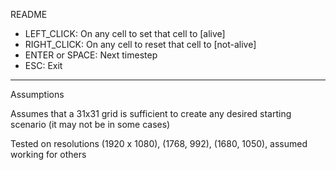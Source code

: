 README

 - LEFT_CLICK:     On any cell to set that cell to [alive]
 - RIGHT_CLICK:    On any cell to reset that cell to [not-alive]
 - ENTER or SPACE: Next timestep
 - ESC:            Exit


-----------------

Assumptions

Assumes that a 31x31 grid is sufficient to create any desired starting scenario (it may not be in some cases)

Tested on resolutions (1920 x 1080), (1768, 992), (1680, 1050), assumed working for others
